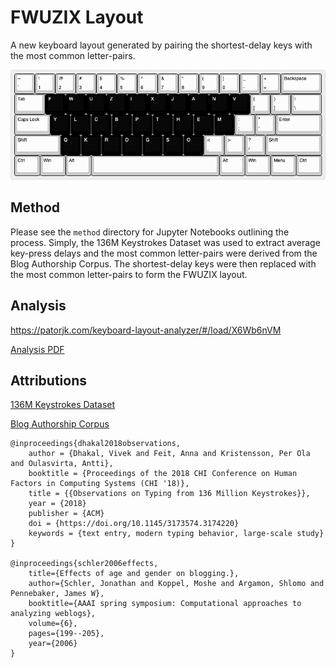 # FWUZIX Layout

A new keyboard layout generated by pairing the shortest-delay keys with the most common letter-pairs.

![FWUZIX Layout](fwuzix.png)

## Method

Please see the `method` directory for Jupyter Notebooks outlining the process. Simply, the 136M Keystrokes Dataset was used to extract average key-press delays and the most common letter-pairs were derived from the Blog Authorship Corpus. The shortest-delay keys were then replaced with the most common letter-pairs to form the FWUZIX layout.

## Analysis

<https://patorjk.com/keyboard-layout-analyzer/#/load/X6Wb6nVM>

[Analysis PDF](analysis.pdf)

## Attributions

[136M Keystrokes Dataset](https://userinterfaces.aalto.fi/136Mkeystrokes/)

[Blog Authorship Corpus](https://huggingface.co/datasets/blog_authorship_corpus)

```
@inproceedings{dhakal2018observations,
    author = {Dhakal, Vivek and Feit, Anna and Kristensson, Per Ola and Oulasvirta, Antti},
    booktitle = {Proceedings of the 2018 CHI Conference on Human Factors in Computing Systems (CHI '18)},
    title = {{Observations on Typing from 136 Million Keystrokes}},
    year = {2018}
    publisher = {ACM}
    doi = {https://doi.org/10.1145/3173574.3174220}
    keywords = {text entry, modern typing behavior, large-scale study}
}

@inproceedings{schler2006effects,
    title={Effects of age and gender on blogging.},
    author={Schler, Jonathan and Koppel, Moshe and Argamon, Shlomo and Pennebaker, James W},
    booktitle={AAAI spring symposium: Computational approaches to analyzing weblogs},
    volume={6},
    pages={199--205},
    year={2006}
}
```
